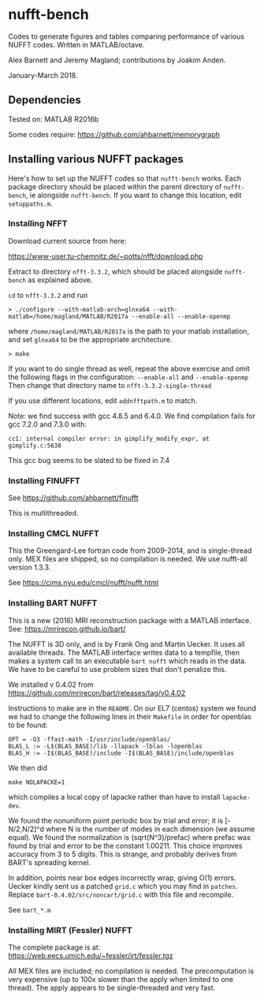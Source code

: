 # nufft-bench

Codes to generate figures and tables
comparing performance of various NUFFT codes.
Written in MATLAB/octave.

Alex Barnett and Jeremy Magland; contributions by Joakim Anden.

January-March 2018.

## Dependencies

Tested on: MATLAB R2016b

Some codes require: https://github.com/ahbarnett/memorygraph



## Installing various NUFFT packages

Here's how to set up the NUFFT codes so that `nufft-bench` works.
Each package directory should be placed within the parent directory
of `nufft-bench`, ie alongside `nufft-bench`.
If you want to change this location, edit
`setuppaths.m`.

### Installing NFFT

Download current source from here:

https://www-user.tu-chemnitz.de/~potts/nfft/download.php

Extract to directory `nfft-3.3.2`, which should be placed alongside `nufft-bench`
as explained above.

`cd` to `nfft-3.3.2` and run
```
> ./configure --with-matlab-arch=glnxa64 --with-matlab=/home/magland/MATLAB/R2017a --enable-all --enable-openmp
```
where `/home/magland/MATLAB/R2017a` is the path to your matlab installation,
 and set `glnxa64` to be the appropriate architecture.
```
> make
```

If you want to do single thread as well, repeat the above exercise and
omit the following flags in the configuration:
      `--enable-all` and `--enable-openmp`
Then change that directory name to `nfft-3.3.2-single-thread`

If you use different locations, edit `addnfftpath.m` to match.

Note: we find success with gcc 4.8.5 and 6.4.0. We find compilation
fails for gcc 7.2.0 and 7.3.0 with:

```
cc1: internal compiler error: in gimplify_modify_expr, at gimplify.c:5638
```

This gcc bug seems to be slated to be fixed in 7.4


### Installing FINUFFT

See https://github.com/ahbarnett/finufft

This is multithreaded.

### Installing CMCL NUFFT

This the Greengard-Lee fortran code from 2009-2014, and is single-thread only.
MEX files are shipped, so no compilation is needed.
We use nufft-all version 1.3.3.

See https://cims.nyu.edu/cmcl/nufft/nufft.html


### Installing BART NUFFT

This is a new (2016) MRI reconstruction package with a MATLAB interface.
See: https://mrirecon.github.io/bart/

The NUFFT is 3D only, and is by Frank Ong and Martin Uecker.
It uses all available threads.
The MATLAB interface writes data to a tempfile, then makes a system
call to an executable `bart nufft` which reads in the data.
We have to be careful to use problem sizes that don't
penalize this.

We installed v 0.4.02 from
https://github.com/mrirecon/bart/releases/tag/v0.4.02

Instructions to make are in the `README`.
On our EL7 (centos) system 
we found we had to change the following lines in their `Makefile`
in order for openblas to be found:
```
OPT = -O3 -ffast-math -I/usr/include/openblas/
BLAS_L := -L$(BLAS_BASE)/lib -llapack -lblas -lopenblas
BLAS_H := -I$(BLAS_BASE)/include -I$(BLAS_BASE)/include/openblas
```
We then did
```
make NOLAPACKE=1
```
which compiles a local copy of lapacke rather than have to install `lapacke-dev`.

We found the nonuniform point periodic box by trial and error;
it is [-N/2,N/2]^d where N is the number of modes in each dimension
(we assume equal).
We found the normalization is (sqrt(N^3)/prefac) where prefac was
found by trial and error to be the constant 1.00211.
This choice improves accuracy from 3 to 5 digits.
This is strange, and probably derives from BART's spreading kernel.

In addition, points near box edges incorrectly wrap, giving O(1) errors.
Uecker kindly sent us a patched `grid.c` which you may find in `patches`.
Replace `bart-0.4.02/src/noncart/grid.c` with this file and recompile.

See `bart_*.m`


### Installing MIRT (Fessler) NUFFT

The complete package is at:
https://web.eecs.umich.edu/~fessler/irt/fessler.tgz

All MEX files are included; no compilation is needed.
The precomputation is very expensive (up to 100x slower than
the apply when limited to one thread).
The apply appears to be single-threaded and very fast.

